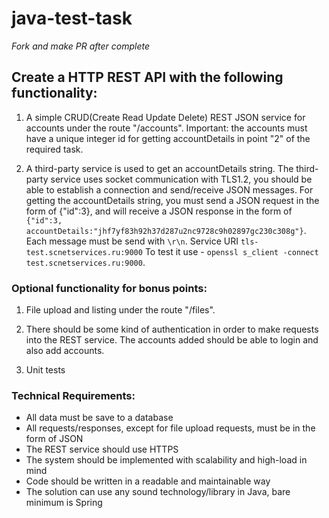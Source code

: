 # java-test-task

*Fork and make PR after complete*

## Create a HTTP REST API with the following functionality:

1) A simple CRUD(Create Read Update Delete) REST JSON service for accounts under the route "/accounts". Important: the accounts must have a unique integer id for getting accountDetails in point "2" of the required task.

2) A third-party service is used to get an accountDetails string. The third-party service uses socket communication with TLS1.2, you should be able to establish a connection and send/receive JSON messages. For getting the accountDetails string, you must send a JSON request in the form of {"id":3}, and will receive a JSON response in the form of `{"id":3, accountDetails:"jhf7yf83h92h37d287u2nc9728c9h02897gc230c308g"}`. Each message must be send with `\r\n`.
Service URI `tls-test.scnetservices.ru:9000`
To test it use - `openssl s_client -connect test.scnetservices.ru:9000`.

### Optional functionality for bonus points:

1) File upload and listing under the route "/files".

2) There should be some kind of authentication in order to make requests into the REST service. The accounts added should be able to login and also add accounts.

3) Unit tests

### Technical Requirements:
- All data must be save to a database
- All requests/responses, except for file upload requests, must be in the form of JSON
- The REST service should use HTTPS
- The system should be implemented with scalability and high-load in mind
- Code should be written in a readable and maintainable way
- The solution can use any sound technology/library in Java, bare minimum is Spring


